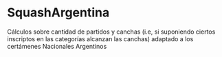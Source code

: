 # SquashArgentina

Cálculos sobre cantidad de partidos y canchas (i.e, si suponiendo ciertos inscriptos en las categorías alcanzan las canchas) adaptado a los certámenes Nacionales Argentinos
